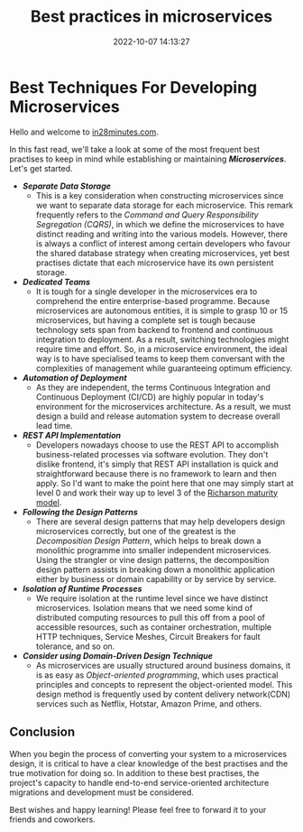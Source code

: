 ﻿---
layout:  post
title: Best practices in microservices
date:    2022-10-07 14:13:27
summary:  In this post, we will look at the best practises for microservices architecture.
categories:  SpringBootMicroservices
permalink:  /best-practices-in-microservices-architecture
---

# Best Techniques For Developing Microservices

Hello and welcome to [in28minutes.com](https://courses.in28minutes.com/).

In this fast read, we'll take a look at some of the most frequent best practises to keep in mind while establishing or maintaining ***Microservices***. Let's get started.

- ***Separate Data Storage***
  - This is a key consideration when constructing microservices since we want to separate data storage for each microservice. This remark frequently refers to the *Command and Query Responsibility Segregation (CQRS)*, in which we define the microservices to have distinct reading and writing into the various models. However, there is always a conflict of interest among certain developers who favour the shared database strategy when creating microservices, yet best practises dictate that each microservice have its own persistent storage.
- ***Dedicated Teams***
  - It is tough for a single developer in the microservices era to comprehend the entire enterprise-based programme. Because microservices are autonomous entities, it is simple to grasp 10 or 15 microservices, but having a complete set is tough because technology sets span from backend to frontend and continuous integration to deployment. As a result, switching technologies might require time and effort. So, in a microservice environment, the ideal way is to have specialised teams to keep them conversant with the complexities of management while guaranteeing optimum efficiency.
- ***Automation of Deployment***
  - As they are independent, the terms Continuous Integration and Continuous Deployment (CI/CD) are highly popular in today's environment for the microservices architecture. As a result, we must design a build and release automation system to decrease overall lead time.
- ***REST API Implementation***
  - Developers nowadays choose to use the REST API to accomplish business-related processes via software evolution. They don't dislike frontend, it's simply that REST API installation is quick and straightforward because there is no framework to learn and then apply. So I'd want to make the point here that one may simply start at level 0 and work their way up to level 3 of the [Richarson maturity model](https://martinfowler.com/articles/richardsonMaturityModel.html).
- ***Following the Design Patterns***
  - There are several design patterns that may help developers design microservices correctly, but one of the greatest is the *Decomposition Design Pattern*, which helps to break down a monolithic programme into smaller independent microservices. Using the strangler or vine design patterns, the decomposition design pattern assists in breaking down a monolithic application either by business or domain capability or by service by service.
- ***Isolation of Runtime Processes***
  - We require isolation at the runtime level since we have distinct microservices. Isolation means that we need some kind of distributed computing resources to pull this off from a pool of accessible resources, such as container orchestration, multiple HTTP techniques, Service Meshes, Circuit Breakers for fault tolerance, and so on.
- ***Consider using Domain-Driven Design Technique***
  - As microservices are usually structured around business domains, it is as easy as *Object-oriented programming*, which uses practical principles and concepts to represent the object-oriented model. This design method is frequently used by content delivery network(CDN) services such as Netflix, Hotstar, Amazon Prime, and others.

## Conclusion

When you begin the process of converting your system to a microservices design, it is critical to have a clear knowledge of the best practises and the true motivation for doing so. In addition to these best practises, the project's capacity to handle end-to-end service-oriented architecture migrations and development must be considered.

Best wishes and happy learning! Please feel free to forward it to your friends and coworkers.
